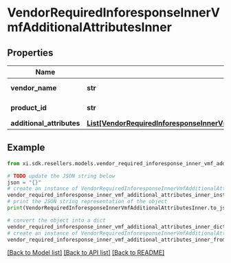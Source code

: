 # VendorRequiredInforesponseInnerVmfAdditionalAttributesInner


## Properties

Name | Type | Description | Notes
------------ | ------------- | ------------- | -------------
**vendor_name** | **str** | The name of vendor. | [optional] 
**product_id** | **str** | The ID of product. | [optional] 
**additional_attributes** | [**List[VendorRequiredInforesponseInnerVmfAdditionalAttributesInnerAdditionalAttributesInner]**](VendorRequiredInforesponseInnerVmfAdditionalAttributesInnerAdditionalAttributesInner.md) |  | [optional] 

## Example

```python
from xi.sdk.resellers.models.vendor_required_inforesponse_inner_vmf_additional_attributes_inner import VendorRequiredInforesponseInnerVmfAdditionalAttributesInner

# TODO update the JSON string below
json = "{}"
# create an instance of VendorRequiredInforesponseInnerVmfAdditionalAttributesInner from a JSON string
vendor_required_inforesponse_inner_vmf_additional_attributes_inner_instance = VendorRequiredInforesponseInnerVmfAdditionalAttributesInner.from_json(json)
# print the JSON string representation of the object
print(VendorRequiredInforesponseInnerVmfAdditionalAttributesInner.to_json())

# convert the object into a dict
vendor_required_inforesponse_inner_vmf_additional_attributes_inner_dict = vendor_required_inforesponse_inner_vmf_additional_attributes_inner_instance.to_dict()
# create an instance of VendorRequiredInforesponseInnerVmfAdditionalAttributesInner from a dict
vendor_required_inforesponse_inner_vmf_additional_attributes_inner_from_dict = VendorRequiredInforesponseInnerVmfAdditionalAttributesInner.from_dict(vendor_required_inforesponse_inner_vmf_additional_attributes_inner_dict)
```
[[Back to Model list]](../README.md#documentation-for-models) [[Back to API list]](../README.md#documentation-for-api-endpoints) [[Back to README]](../README.md)


